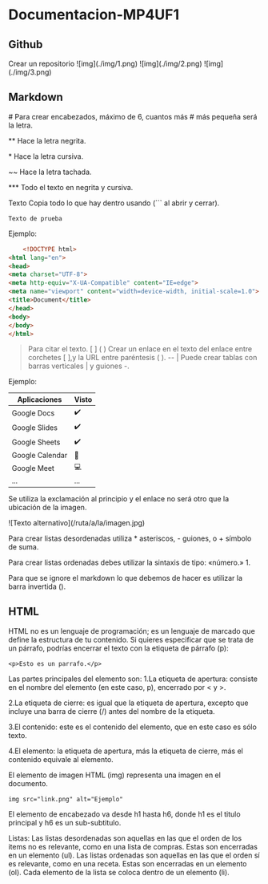 # Documentacion-MP4UF1

   <h2>Github</h2>
Crear un repositorio
![img](./img/1.png)
![img](./img/2.png)
![img](./img/3.png)

   <h2>Markdown</h2>
# Para crear encabezados, máximo de 6, cuantos más # más pequeña será la letra.

**	Hace la letra negrita.

<p>*	Hace la letra cursiva.</p>

~~	Hace la letra tachada.

***	Todo el texto en negrita y cursiva.

Texto	Copia todo lo que hay dentro usando (``` al abrir y cerrar).
```
Texto de prueba
```

Ejemplo:

``` html
    <!DOCTYPE html>
<html lang="en">
<head>
<meta charset="UTF-8">
<meta http-equiv="X-UA-Compatible" content="IE=edge">
<meta name="viewport" content="width=device-width, initial-scale=1.0">
<title>Document</title>
</head>
<body>
</body>
</html>
```
> 	Para citar el texto.
[ ] ( )	Crear un enlace en el texto del enlace entre corchetes [ ],y la URL entre paréntesis ( ).
 -- | 	Puede crear tablas con barras verticales | y guiones -.

Ejemplo:

| Aplicaciones | Visto |
|--------------| ---------------|
| Google Docs | ✔️ |
| Google Slides | ✔️ |
| Google Sheets | ✔️ |
|Google Calendar | 📆 |
|Google Meet | 💻 |
| ... | ... |

Se utiliza la exclamación al principio y el enlace no será otro que la ubicación de la imagen.
<p>![Texto alternativo](/ruta/a/la/imagen.jpg)</p>

Para crear listas desordenadas utiliza * asteriscos, - guiones, o + símbolo de suma.

Para crear listas ordenadas debes utilizar la sintaxis de tipo: «número.» 1. 

Para que se ignore el markdown lo que debemos de hacer es utilizar la barra invertida (\).

<h2>HTML</h2>
HTML no es un lenguaje de programación; es un lenguaje de marcado que define la estructura de tu contenido.
Si quieres especificar que se trata de un párrafo, podrías encerrar el texto con la etiqueta de párrafo (p):

```
<p>Esto es un parrafo.</p>
```

Las partes principales del elemento son:
1.La etiqueta de apertura: consiste en el nombre del elemento (en este caso, p), encerrado por < y >.


2.La etiqueta de cierre: es igual que la etiqueta de apertura, excepto que incluye una barra de cierre (/) antes del nombre de la etiqueta.


3.El contenido: este es el contenido del elemento, que en este caso es sólo texto.


4.El elemento: la etiqueta de apertura, más la etiqueta de cierre, más el contenido equivale al elemento.


El elemento de imagen HTML (img) representa una imagen en el documento.

```
img src="link.png" alt="Ejemplo"
```


El elemento de encabezado va desde h1 hasta h6, donde h1 es el titulo principal y h6 es un sub-subtitulo.


Listas:
Las listas desordenadas son aquellas en las que el orden de los items no es relevante, como en una lista de compras. Estas son encerradas en un elemento (ul).
Las listas ordenadas son aquellas en las que el orden sí es relevante, como en una receta. Estas son encerradas en un elemento (ol).
Cada elemento de la lista se coloca dentro de un elemento (li).



   


